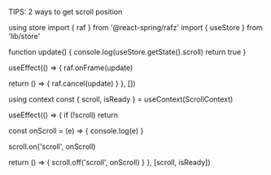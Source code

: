 TIPS: 2 ways to get scroll position

using store
import { raf } from '@react-spring/rafz'
import { useStore } from 'lib/store'

function update() {
  console.log(useStore.getState().scroll)
  return true
}

useEffect(() => {
  raf.onFrame(update)

  return () => {
    raf.cancel(update)
  }
}, [])

using context
const { scroll, isReady } = useContext(ScrollContext)

useEffect(() => {
  if (!scroll) return

  const onScroll = (e) => {
    console.log(e)
  }

  scroll.on('scroll', onScroll)

  return () => {
    scroll.off('scroll', onScroll)
  }
}, [scroll, isReady])